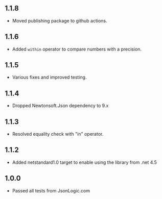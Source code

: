 ## 1.1.8
- Moved publishing package to github actions.
## 1.1.6
- Added `within` operator to compare numbers with a precision.

## 1.1.5 
- Various fixes and improved testing.

## 1.1.4 
- Dropped Newtonsoft.Json dependency to 9.x

## 1.1.3 
- Resolved equality check with "in" operator.

## 1.1.2 
- Added netstandard1.0 target to enable using the library from .net 4.5

## 1.0.0 
- Passed all tests from JsonLogic.com
